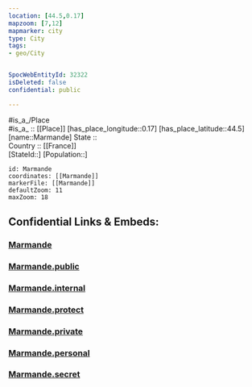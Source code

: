 ```yaml
---
location: [44.5,0.17] 
mapzoom: [7,12] 
mapmarker: city 
type: City
tags:
- geo/City


SpocWebEntityId: 32322
isDeleted: false
confidential: public

---
```

#is_a_/Place  
#is_a_ :: [[Place]] 
[has_place_longitude::0.17] 
[has_place_latitude::44.5] 
[name::Marmande] 
State ::  
Country :: [[France]]  
[StateId::] 
[Population::] 



```leaflet
id: Marmande
coordinates: [[Marmande]] 
markerFile: [[Marmande]] 
defaultZoom: 11 
maxZoom: 18
```


## Confidential Links & Embeds: 

### [Marmande](/_Standards/Earth/Continent/Europe/Europe~West/France/regions~France/Nouvelle-Aquitaine/departments~Aquitaine/Lot-et-Garonne/communes~Lot-et-Garonne/Marmande/cities~Marmande/Marmande.md) 

### [Marmande.public](/_public/Earth/Continent/Europe/Europe~West/France/regions~France/Nouvelle-Aquitaine/departments~Aquitaine/Lot-et-Garonne/communes~Lot-et-Garonne/Marmande/cities~Marmande/Marmande.public.md) 

### [Marmande.internal](/_internal/Earth/Continent/Europe/Europe~West/France/regions~France/Nouvelle-Aquitaine/departments~Aquitaine/Lot-et-Garonne/communes~Lot-et-Garonne/Marmande/cities~Marmande/Marmande.internal.md) 

### [Marmande.protect](/_protect/Earth/Continent/Europe/Europe~West/France/regions~France/Nouvelle-Aquitaine/departments~Aquitaine/Lot-et-Garonne/communes~Lot-et-Garonne/Marmande/cities~Marmande/Marmande.protect.md) 

### [Marmande.private](/_private/Earth/Continent/Europe/Europe~West/France/regions~France/Nouvelle-Aquitaine/departments~Aquitaine/Lot-et-Garonne/communes~Lot-et-Garonne/Marmande/cities~Marmande/Marmande.private.md) 

### [Marmande.personal](/_personal/Earth/Continent/Europe/Europe~West/France/regions~France/Nouvelle-Aquitaine/departments~Aquitaine/Lot-et-Garonne/communes~Lot-et-Garonne/Marmande/cities~Marmande/Marmande.personal.md) 

### [Marmande.secret](/_secret/Earth/Continent/Europe/Europe~West/France/regions~France/Nouvelle-Aquitaine/departments~Aquitaine/Lot-et-Garonne/communes~Lot-et-Garonne/Marmande/cities~Marmande/Marmande.secret.md)

